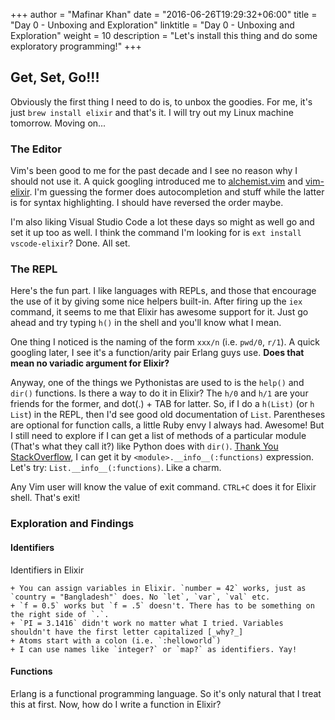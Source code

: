 +++
author = "Mafinar Khan"
date = "2016-06-26T19:29:32+06:00"
title = "Day 0 - Unboxing and Exploration"
linktitle = "Day 0 - Unboxing and Exploration"
weight = 10
description = "Let's install this thing and do some exploratory programming!"
+++
## Get, Set, Go!!!
Obviously the first thing I need to do is, to unbox the goodies. For me, it's just `brew install elixir` and that's it. I will try out my Linux machine tomorrow. Moving on...

### The Editor
Vim's been good to me for the past decade and I see no reason why I should not use it. A quick googling introduced me to [alchemist.vim](https://github.com/slashmili/alchemist.vim) and [vim-elixir](https://github.com/elixir-lang/vim-elixir). I'm guessing the former does autocompletion and stuff while the latter is for syntax highlighting. I should have reversed the order maybe. 

I'm also liking Visual Studio Code a lot these days so might as well go and set it up too as well. I think the command I'm looking for is `ext install vscode-elixir`? Done. All set.

### The REPL
Here's the fun part. I like languages with REPLs, and those that encourage the use of it by giving some nice helpers built-in. After firing up the `iex` command, it seems to me that Elixir has awesome support for it. Just go ahead and try typing `h()` in the shell and you'll know what I mean.

One thing I noticed is the naming of the form `xxx/n` (i.e. `pwd/0`, `r/1`). A quick googling later, I see it's a function/arity pair Erlang guys use. **Does that mean no variadic argument for Elixir?**

Anyway, one of the things we Pythonistas are used to is the `help()` and `dir()` functions. Is there a way to do it in Elixir? The `h/0` and `h/1` are your friends for the former, and dot(.) + TAB for latter. So, if I do a `h(List)` (or `h List`) in the REPL, then I'd see good old documentation of `List`. Parentheses are optional for function calls, a little Ruby envy I always had. Awesome! But I still need to explore if I can get a list of methods of a particular module (That's what they call it?) like Python does with `dir()`. [Thank You StackOverflow](http://stackoverflow.com/questions/28664119/in-elixir-is-there-any-way-to-get-a-module-to-list-its-functions), I can get it by `<module>.__info__(:functions)` expression. Let's try: `List.__info__(:functions)`. Like a charm.

Any Vim user will know the value of exit command. `CTRL+C` does it for Elixir shell. That's exit!


### Exploration and Findings

#### Identifiers

Identifiers in Elixir

    + You can assign variables in Elixir. `number = 42` works, just as `country = "Bangladesh"` does. No `let`, `var`, `val` etc.
    + `f = 0.5` works but `f = .5` doesn't. There has to be something on the right side of `.`.
    + `PI = 3.1416` didn't work no matter what I tried. Variables shouldn't have the first letter capitalized [_why?_]
    + Atoms start with a colon (i.e. `:helloworld`)
    + I can use names like `integer?` or `map?` as identifiers. Yay! 

#### Functions
Erlang is a functional programming language. So it's only natural that I treat this at first. Now, how do I write a function in Elixir? 